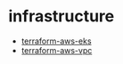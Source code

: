 # infrastructure

- [terraform-aws-eks](https://github.com/terraform-aws-modules/terraform-aws-eks)
- [terraform-aws-vpc](https://github.com/terraform-aws-modules/terraform-aws-vpc)
